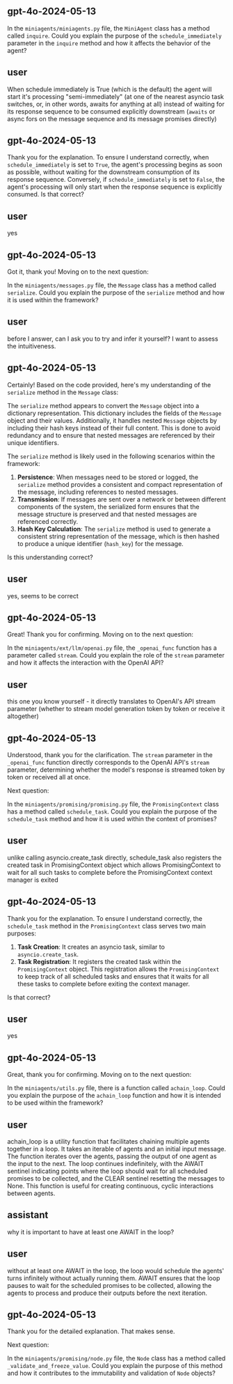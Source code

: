 gpt-4o-2024-05-13
-------------------------------
In the `miniagents/miniagents.py` file, the `MiniAgent` class has a method called `inquire`. Could you explain the purpose of the `schedule_immediately` parameter in the `inquire` method and how it affects the behavior of the agent?

user
-------------------------------
When schedule immediately is True (which is the default) the agent will start it's processing "semi-immediately" (at one of the nearest asyncio task switches, or, in other words, awaits for anything at all) instead of waiting for its response sequence to be consumed explicitly downstream (`awaits` or async fors on the message sequence and its message promises directly)

gpt-4o-2024-05-13
-------------------------------
Thank you for the explanation. To ensure I understand correctly, when `schedule_immediately` is set to `True`, the agent's processing begins as soon as possible, without waiting for the downstream consumption of its response sequence. Conversely, if `schedule_immediately` is set to `False`, the agent's processing will only start when the response sequence is explicitly consumed. Is that correct?

user
-------------------------------
yes

gpt-4o-2024-05-13
-------------------------------
Got it, thank you! Moving on to the next question:

In the `miniagents/messages.py` file, the `Message` class has a method called `serialize`. Could you explain the purpose of the `serialize` method and how it is used within the framework?

user
-------------------------------
before I answer, can I ask you to try and infer it yourself? I want to assess the intuitiveness.

gpt-4o-2024-05-13
-------------------------------
Certainly! Based on the code provided, here's my understanding of the `serialize` method in the `Message` class:

The `serialize` method appears to convert the `Message` object into a dictionary representation. This dictionary includes the fields of the `Message` object and their values. Additionally, it handles nested `Message` objects by including their hash keys instead of their full content. This is done to avoid redundancy and to ensure that nested messages are referenced by their unique identifiers.

The `serialize` method is likely used in the following scenarios within the framework:
1. **Persistence**: When messages need to be stored or logged, the `serialize` method provides a consistent and compact representation of the message, including references to nested messages.
2. **Transmission**: If messages are sent over a network or between different components of the system, the serialized form ensures that the message structure is preserved and that nested messages are referenced correctly.
3. **Hash Key Calculation**: The `serialize` method is used to generate a consistent string representation of the message, which is then hashed to produce a unique identifier (`hash_key`) for the message.

Is this understanding correct?

user
-------------------------------
yes, seems to be correct

gpt-4o-2024-05-13
-------------------------------
Great! Thank you for confirming. Moving on to the next question:

In the `miniagents/ext/llm/openai.py` file, the `_openai_func` function has a parameter called `stream`. Could you explain the role of the `stream` parameter and how it affects the interaction with the OpenAI API?

user
-------------------------------
this one you know yourself - it directly translates to OpenAI's API stream parameter (whether to stream model generation token by token or receive it altogether)

gpt-4o-2024-05-13
-------------------------------
Understood, thank you for the clarification. The `stream` parameter in the `_openai_func` function directly corresponds to the OpenAI API's `stream` parameter, determining whether the model's response is streamed token by token or received all at once.

Next question:

In the `miniagents/promising/promising.py` file, the `PromisingContext` class has a method called `schedule_task`. Could you explain the purpose of the `schedule_task` method and how it is used within the context of promises?

user
-------------------------------
unlike calling asyncio.create_task directly, schedule_task also registers the created task in PromisingContext object which allows PromisingContext to wait for all such tasks to complete before the PromisingContext context manager is exited

gpt-4o-2024-05-13
-------------------------------
Thank you for the explanation. To ensure I understand correctly, the `schedule_task` method in the `PromisingContext` class serves two main purposes:

1. **Task Creation**: It creates an asyncio task, similar to `asyncio.create_task`.
2. **Task Registration**: It registers the created task within the `PromisingContext` object. This registration allows the `PromisingContext` to keep track of all scheduled tasks and ensures that it waits for all these tasks to complete before exiting the context manager.

Is that correct?

user
-------------------------------
yes

gpt-4o-2024-05-13
-------------------------------
Great, thank you for confirming. Moving on to the next question:

In the `miniagents/utils.py` file, there is a function called `achain_loop`. Could you explain the purpose of the `achain_loop` function and how it is intended to be used within the framework?

user
-------------------------------
achain_loop is a utility function that facilitates chaining multiple agents together in a loop. It takes an iterable of agents and an initial input message. The function iterates over the agents, passing the output of one agent as the input to the next. The loop continues indefinitely, with the AWAIT sentinel indicating points where the loop should wait for all scheduled promises to be collected, and the CLEAR sentinel resetting the messages to None. This function is useful for creating continuous, cyclic interactions between agents.

assistant
-------------------------------
why it is important to have at least one AWAIT in the loop?

user
-------------------------------
without at least one AWAIT in the loop, the loop would schedule the agents' turns infinitely without actually running them. AWAIT ensures that the loop pauses to wait for the scheduled promises to be collected, allowing the agents to process and produce their outputs before the next iteration.

gpt-4o-2024-05-13
-------------------------------
Thank you for the detailed explanation. That makes sense.

Next question:

In the `miniagents/promising/node.py` file, the `Node` class has a method called `_validate_and_freeze_value`. Could you explain the purpose of this method and how it contributes to the immutability and validation of `Node` objects?
